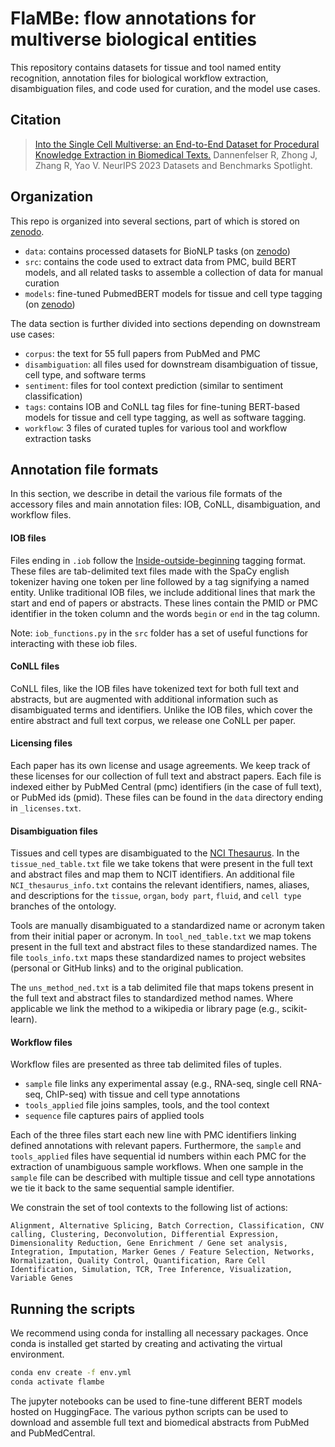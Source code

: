 # FlaMBe: flow annotations for multiverse biological entities

This repository contains datasets for tissue and tool named entity recognition,
annotation files for biological workflow extraction, disambiguation files,
and code used for curation, and the model use cases.

## Citation

> [Into the Single Cell Multiverse: an End-to-End Dataset for 
Procedural Knowledge Extraction in Biomedical Texts.](https://openreview.net/forum?id=6iRH9SITva)
Dannenfelser R, Zhong J, Zhang R, Yao V. NeurIPS 2023 Datasets and Benchmarks Spotlight.

## Organization

This repo is organized into several sections, part of which is stored on [zenodo](https://zenodo.org/records/10050681).

- `data`: contains processed datasets for BioNLP tasks (on [zenodo](https://zenodo.org/records/10050681))
- `src`: contains the code used to extract data from PMC, build BERT models, and all related tasks to assemble a collection of data for manual curation
- `models`: fine-tuned PubmedBERT models for tissue and cell type tagging (on [zenodo](https://zenodo.org/records/10050681))

The data section is further divided into sections depending on downstream use cases:

- `corpus`: the text for 55 full papers from PubMed and PMC
- `disambiguation`: all files used for downstream disambiguation of tissue, cell type, and software terms
- `sentiment`: files for tool context prediction (similar to sentiment classification)
- `tags`: contains IOB and CoNLL tag files for fine-tuning BERT-based models for tissue
and cell type tagging, as well as software tagging.
- `workflow`: 3 files of curated tuples for various tool and workflow extraction tasks

## Annotation file formats

In this section, we describe in detail the various file formats of the accessory files and
main annotation files: IOB, CoNLL, disambiguation, and workflow files.

#### IOB files

Files ending in `.iob` follow the 
[Inside-outside-beginning](https://en.wikipedia.org/wiki/Insideâ€“outsideâ€“beginning_(tagging)) 
tagging format. These files are tab-delimited text files made with the SpaCy english tokenizer
having one token per line followed by a tag signifying a named entity. Unlike traditional IOB files,
we include additional lines that mark the start and end of papers or abstracts. These lines contain
the PMID or PMC identifier in the token column and the words `begin` or `end` in the tag column.

Note: `iob_functions.py` in the `src` folder has a set of useful functions for interacting with these
iob files.

#### CoNLL files

CoNLL files, like the IOB files have tokenized text for both full text and abstracts, but are
augmented with additional information such as disambiguated terms and identifiers.
Unlike the IOB files, which cover the entire abstract and full text corpus, we release one
CoNLL per paper.

#### Licensing files

Each paper has its own license and usage agreements. We keep track of these licenses for our
collection of full text and abstract papers. Each file is indexed either by PubMed Central (pmc) 
identifiers (in the case of full text), or PubMed ids (pmid). These files can be found in
the `data` directory ending in `_licenses.txt`.

#### Disambiguation files

Tissues and cell types are disambiguated to the 
[NCI Thesaurus](https://www.ebi.ac.uk/ols/ontologies/ncit). In the 
`tissue_ned_table.txt` file we take tokens that were present in the full text 
and abstract files and map them to NCIT identifiers. An additional file
`NCI_thesaurus_info.txt` contains the relevant identifiers, names, aliases,
and descriptions for the `tissue`, `organ`, `body part`, `fluid`, and `cell type`
branches of the ontology.

Tools are manually disambiguated to a standardized name or acronym taken
from their initial paper or acronym. In `tool_ned_table.txt` we map tokens
present in the full text and abstract files to these standardized names.
The file `tools_info.txt` maps these standardized names to project websites
(personal or GitHub links) and to the original publication.

The `uns_method_ned.txt` is a tab delimited file that maps tokens present
in the full text and abstract files to standardized method names.
Where applicable we link the method to a wikipedia or library page (e.g., scikit-learn).

#### Workflow files

Workflow files are presented as three tab delimited files of tuples.

- `sample` file links any experimental assay (e.g., RNA-seq, single cell RNA-seq, ChIP-seq) with tissue and cell type annotations
- `tools_applied` file joins samples, tools, and the tool context
- `sequence` file captures pairs of applied tools

Each of the three files start each new line with PMC identifiers linking defined annotations with relevant papers. Furthermore, the `sample` and `tools_applied` files have sequential id numbers within each PMC for the extraction of unambiguous sample workflows. When one sample in the `sample` file can be described with multiple tissue and cell type annotations we tie it back to the same sequential sample identifier.

We constrain the set of tool contexts to the following list of actions:

```
Alignment, Alternative Splicing, Batch Correction, Classification, CNV calling, Clustering, Deconvolution, Differential Expression, Dimensionality Reduction, Gene Enrichment / Gene set analysis, Integration, Imputation, Marker Genes / Feature Selection, Networks, Normalization, Quality Control, Quantification, Rare Cell Identification, Simulation, TCR, Tree Inference, Visualization, Variable Genes
```

## Running the scripts

We recommend using conda for installing all necessary packages. Once conda is installed 
get started by creating and activating the virtual environment.

 ```bash
 conda env create -f env.yml
 conda activate flambe
 ```

The jupyter notebooks can be used to fine-tune different BERT models hosted on HuggingFace.
The various python scripts can be used to download and assemble full text and biomedical abstracts
from PubMed and PubMedCentral.
